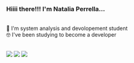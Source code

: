 ### Hiiii there!!! I'm Natalia Perrella...
<br> 
🤪 I'm system analysis and devolopement student <br> 
🤓 I've been studying to become a developer <br> 
<br> 
<br> 
<div>
<a href="https://www.youtube.com/channel/UC9U1bVhAvzhMO8rSnbEFCLQ" target="_blank"><img src="https://img.shields.io/badge/YouTube-FF0000?style=for-the-badge&logo=youtube&logoColor=white" target="_blank"></a>
<a href="https://instagram.com/natalia_nperrella" target="_blank"><img src="https://img.shields.io/badge/-Instagram-%23E4405F?style=for-the-badge&logo=instagram&logoColor=white" target="_blank"></a>
<a href="https://www.linkedin.com/in/natalia-nappi-perrella" target="_blank"><img src="https://img.shields.io/badge/-LinkedIn-%230077B5?style=for-the-badge&logo=linkedin&logoColor=white" target="_blank"></a>   
</div>




